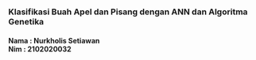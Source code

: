 ### Klasifikasi Buah Apel dan Pisang dengan ANN dan Algoritma Genetika
#### Nama : Nurkholis Setiawan <br>Nim  : 2102020032
<br>
